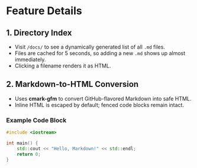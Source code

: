 # Feature Details

## 1. Directory Index
- Visit `/docs/` to see a dynamically generated list of all `.md` files.
- Files are cached for 5 seconds, so adding a new `.md` shows up almost immediately.
- Clicking a filename renders it as HTML.

## 2. Markdown-to-HTML Conversion
- Uses **cmark-gfm** to convert GitHub-flavored Markdown into safe HTML.
- Inline HTML is escaped by default; fenced code blocks remain intact.

### Example Code Block
```cpp
#include <iostream>

int main() {
    std::cout << "Hello, Markdown!" << std::endl;
    return 0;
}
